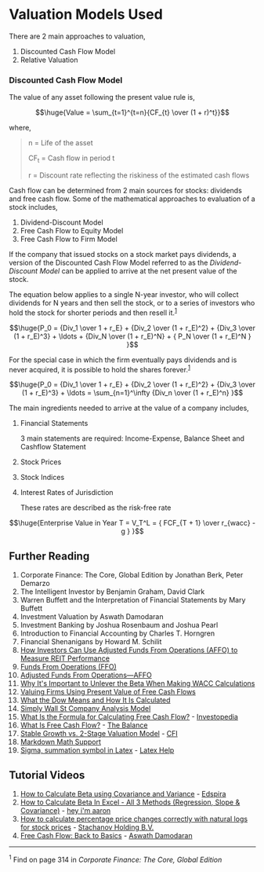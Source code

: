 # Valuation Models Used

There are 2 main approaches to valuation,

1. Discounted Cash Flow Model
2. Relative Valuation

### Discounted Cash Flow Model

The value of any asset following the present value rule is, 

$$\huge{Value = \sum_{t=1}^{t=n}{CF_{t} \over (1 + r)^t}}$$

where,

<blockquote>
<p>n = Life of the asset</p>
<p>CF<sub>t</sub> = Cash flow in period t</p>
<p>r = Discount rate reflecting the riskiness of the estimated cash flows</p>
</blockquote>

Cash flow can be determined from 2 main sources for stocks: dividends and free cash flow. Some of the mathematical approaches to evaluation of a stock includes,

1. Dividend-Discount Model
2. Free Cash Flow to Equity Model
3. Free Cash Flow to Firm Model

If the company that issued stocks on a stock market pays dividends, a version of the Discounted Cash Flow Model referred to as the _Dividend-Discount Model_ can be applied to arrive at the net present value of the stock.

The equation below applies to a single N-year investor, who will collect dividends for N years and
then sell the stock, or to a series of investors who hold the stock for shorter periods and
then resell it.<sup><a href="#footnote-1">1</a></sup>

$$\huge{P_0 = {Div_1 \over 1 + r_E} + {Div_2 \over (1 + r_E)^2} + {Div_3 \over (1 + r_E)^3} + \ldots + {Div_N \over (1 + r_E)^N} + { P_N \over (1 + r_E)^N } }$$

For the special case in which the firm eventually
pays dividends and is never acquired, it is possible to hold the shares forever.<sup><a href="#footnote-1">1</a></sup>

$$\huge{P_0 = {Div_1 \over 1 + r_E} + {Div_2 \over (1 + r_E)^2} + {Div_3 \over (1 + r_E)^3} + \ldots = \sum_{n=1}^\infty {Div_n \over (1 + r_E)^n} }$$

The main ingredients needed to arrive at the value of a company includes,

1. Financial Statements
   
   3 main statements are required: Income-Expense, Balance Sheet and Cashflow Statement

2. Stock Prices
3. Stock Indices
4. Interest Rates of Jurisdiction

    These rates are described as the risk-free rate


$$\huge{Enterprise Value in Year T = V_T^L = { FCF_{T + 1} \over r_{wacc} - g } }$$


## Further Reading

1. Corporate Finance: The Core, Global Edition by Jonathan Berk, Peter Demarzo
2. The Intelligent Investor by Benjamin Graham, David Clark
3. Warren Buffett and the Interpretation of Financial Statements by Mary Buffett
5. Investment Valuation by Aswath Damodaran
6. Investment Banking by Joshua Rosenbaum and Joshua Pearl
8. Introduction to Financial Accounting by Charles T. Horngren
9. Financial Shenanigans by Howard M. Schilit
10. [How Investors Can Use Adjusted Funds From Operations (AFFO) to Measure REIT Performance](https://www.millionacres.com/real-estate-investing/reits/how-to-use-affo-to-meaure-reit-performance/)
10. [Funds From Operations (FFO)](https://www.investopedia.com/terms/f/fundsfromoperation.asp)
11. [Adjusted Funds From Operations—AFFO](https://www.investopedia.com/terms/a/affo.asp)
12. [Why It's Important to Unlever the Beta When Making WACC Calculations](https://www.investopedia.com/ask/answers/102714/why-do-i-need-unlever-beta-when-making-wacc-calculations.asp)
13. [Valuing Firms Using Present Value of Free Cash Flows](https://www.investopedia.com/articles/fundamental-analysis/11/present-value-free-cash-flow.asp)
14. [What the Dow Means and How It Is Calculated](https://www.investopedia.com/articles/investing/082714/what-dow-means-and-why-we-calculate-it-way-we-do.asp)
15. [Simply Wall St Company Analysis Model](https://github.com/SimplyWallSt/Company-Analysis-Model/blob/master/MODEL.markdown)
16. [What Is the Formula for Calculating Free Cash Flow?](https://www.investopedia.com/ask/answers/033015/what-formula-calculating-free-cash-flow.asp) - [Investopedia](https://www.investopedia.com/)
17. [What Is Free Cash Flow?](https://www.thebalancemoney.com/what-is-free-cash-flow-and-how-can-you-calculate-it-393111) - [The Balance](https://www.thebalancemoney.com/)
18. [Stable Growth vs. 2-Stage Valuation Model](https://corporatefinanceinstitute.com/resources/templates/excel-modeling/stable-growth-vs-2-stage-valuation-model/) - [CFI](https://corporatefinanceinstitute.com/)
30. [Markdown Math Support](https://github.blog/2022-05-19-math-support-in-markdown/)
31. [Sigma, summation symbol in Latex](https://latexhelp.com/latex-sigma-symbol/) - [Latex Help](https://latexhelp.com/)

## Tutorial Videos

1. [How to Calculate Beta using Covariance and Variance](https://youtu.be/nDcZJcxOwVI) - [Edspira](https://www.youtube.com/c/Edspira)
2. [How to Calculate Beta In Excel - All 3 Methods (Regression, Slope & Covariance)](https://youtu.be/vr1lQeKX8Mc) - [hey i'm aaron](https://www.youtube.com/channel/UCqBYFpLfaytqGkzGTsHTlVQ)
3. [How to calculate percentage price changes correctly with natural logs for stock prices](https://youtu.be/Ytk_WTmPhCs) - [Stachanov Holding B.V.](https://www.youtube.com/c/StachanovSolutionsServices)
4. [Free Cash Flow: Back to Basics](https://youtu.be/9GnwzjV9qS0) - [Aswath Damodaran](https://www.youtube.com/c/AswathDamodaranonValuation)

___

<a id="footnote-1"><sup>1</sup></a> Find on page 314 in _Corporate Finance: The Core, Global Edition_